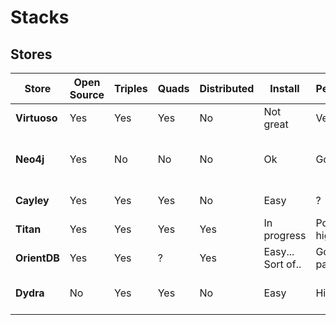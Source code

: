 # Stacks

## Stores

Store           | Open Source  |  Triples | Quads | Distributed | Install      | Performance  | Irrational fear | MQL | Mature | Ecosystem | Stacks 
---------------- | ----------------  | --------- | ---------| --------------  | --------      | ------------------|  ------------------|  ------- | --------- | --------------- | --------- 
**Virtuoso** | Yes               | Yes       | Yes      |     No         | Not great | Very good      | Yes                | No?    | Yes?   |  Yes            | ?
**Neo4j**     | Yes               | No       | No       |     No         | Ok           | Good              | A little             | No     | Kinda  |  Yes            | Fair amounts including Structr
**Cayley**   | Yes               | Yes     | Yes       |      No      | Easy      | ?                       | No                   | Some          | No          | Some momentum | [Bindings](https://github.com/google/cayley/wiki/Client-APIs) 
**Titan**     | Yes               | Yes     | Yes       |      Yes      | In progress | Porbably high | No               | No but Gremlin | No?             | Tinkerpop | Tinkerpop 
**OrientDB**| Yes               | Yes     | ?          | Yes         | Easy... Sort of.. | Good on paper | No       |   No    |  Sort of?  |  Yes     |  [Lots](https://github.com/orientechnologies/orientdb/wiki/Programming-Language-Bindings)
**Dydra**    | No                | Yes       |  Yes     |  No        | Easy        |  High       |  Of closed source | No   |  Seems like it  | Is there? |  [Ruby](http://docs.dydra.com/sdk/ruby)
